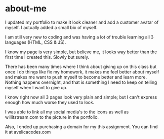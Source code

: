 # about-me

I updated my portfolio to make it look cleaner and add a customer avatar of myself. I actually added a small bio of myself. 

I am still very new to coding and was having a lot of trouble learning all 3 languages (HTML, CSS & JS).

I know my page is very simple, but believe me, it looks way better than the first time I created this. Slowly but surely. 

There has been many times where I think about giving up on this class but once I do things like fix my homework, it makes me feel better about myself and makes me want to push myself to become better and learn more. Nothing happens overnight, and that is something I need to keep on telling myself when I want to give up. 

I know right now all 3 pages look very plain and simple; but I can't express enough how much worse they used to look. 

I was able to link all my social media's to the icons as well as willitstream.com to the picture in the portfolio.

Also, I ended up purchasing a domain for my this assignment. You can find it at avelicacodes.com

